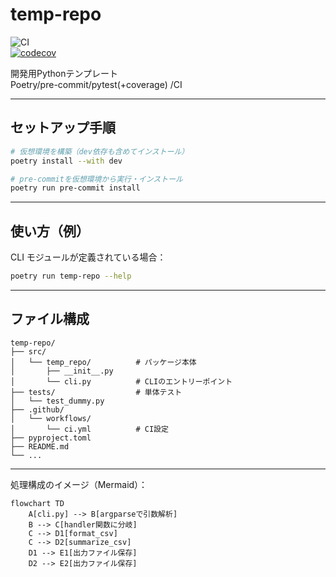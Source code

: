 # temp-repo

![CI](https://github.com/yamanora/temp-repo/actions/workflows/ci.yml/badge.svg)  
[![codecov](https://codecov.io/gh/yamanora/temp-repo/branch/main/graph/badge.svg)](https://codecov.io/gh/yamanora/temp_repo)

開発用Pythonテンプレート  
Poetry/pre-commit/pytest(+coverage) /CI

---

## セットアップ手順

```bash
# 仮想環境を構築（dev依存も含めてインストール）
poetry install --with dev

# pre-commitを仮想環境から実行・インストール
poetry run pre-commit install
```

---

## 使い方（例）

CLI モジュールが定義されている場合：

```bash
poetry run temp-repo --help
```

---

## ファイル構成

```
temp-repo/
├── src/
│   └── temp_repo/          # パッケージ本体
│       ├── __init__.py
│       └── cli.py          # CLIのエントリーポイント
├── tests/                  # 単体テスト
│   └── test_dummy.py
├── .github/
│   └── workflows/
│       └── ci.yml          # CI設定
├── pyproject.toml
├── README.md
└── ...
```

---

処理構成のイメージ（Mermaid）：

```mermaid
flowchart TD
    A[cli.py] --> B[argparseで引数解析]
    B --> C[handler関数に分岐]
    C --> D1[format_csv]
    C --> D2[summarize_csv]
    D1 --> E1[出力ファイル保存]
    D2 --> E2[出力ファイル保存]
```
